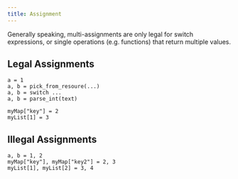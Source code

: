 ```yaml
---
title: Assignment
---
```


Generally speaking, multi-assignments are only legal for switch expressions, or single operations (e.g. functions) that return multiple values.

## Legal Assignments

```rsl
a = 1
a, b = pick_from_resoure(...)
a, b = switch ...
a, b = parse_int(text)

myMap["key"] = 2
myList[1] = 3
```

## Illegal Assignments

```rsl
a, b = 1, 2
myMap["key"], myMap["key2"] = 2, 3
myList[1], myList[2] = 3, 4
```
